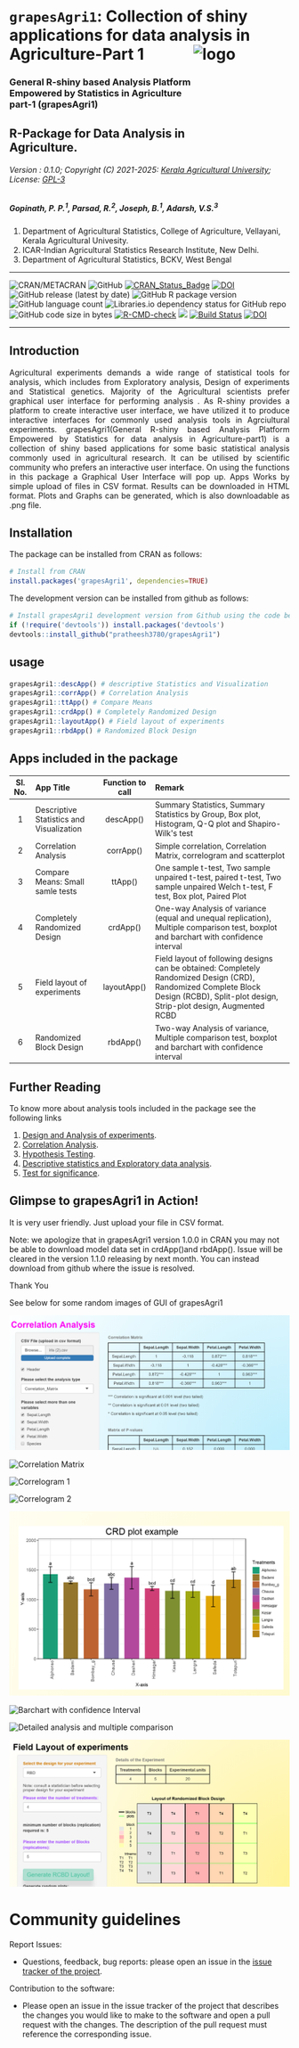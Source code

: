# `grapesAgri1`: Collection of shiny applications for data analysis in Agriculture-Part 1 <img src="man/figures/logo.PNG" align="right" alt="logo" width="173" height = "200" style = "border: none; float: right;">
### General R-shiny based Analysis Platform Empowered by Statistics in Agriculture part-1 (grapesAgri1)

## R-Package for Data Analysis in Agriculture.
###### Version : 0.1.0; Copyright (C) 2021-2025: [Kerala Agricultural University](https://www.kaugrapes.com); License: [GPL-3](https://www.r-project.org/Licenses/) 

##### *Gopinath, P. P.<sup>1</sup>, Parsad, R.<sup>2</sup>, Joseph, B.<sup>1</sup>, Adarsh, V.S.<sup>3</sup>*

1.  Department of Agricultural Statistics, College of Agriculture, Vellayani, Kerala Agricultural Univesity.
2.  ICAR-Indian Agricultural Statistics Research Institute,
    New Delhi.
3.  Department of Agricultural Statistics, BCKV, West Bengal

---

![CRAN/METACRAN](https://img.shields.io/cran/v/grapesAgri1?style=for-the-badge)
![GitHub](https://img.shields.io/github/license/pratheesh3780/grapesAgri1)
[![CRAN\_Status\_Badge](https://www.r-pkg.org/badges/version-last-release/grapesAgri1)](https://cran.r-project.org/package=grapesAgri1)
[![DOI](https://zenodo.org/badge/DOI/10.5281/zenodo.4923220.svg)](https://doi.org/10.5281/zenodo.4923220)
![GitHub release (latest by date)](https://img.shields.io/github/v/release/pratheesh3780/grapesAgri1)
![GitHub R package version](https://img.shields.io/github/r-package/v/pratheesh3780/grapesAgri1)
![GitHub language count](https://img.shields.io/github/languages/count/pratheesh3780/grapesAgri1)
![Libraries.io dependency status for GitHub repo](https://img.shields.io/librariesio/github/pratheesh3780/grapesAgri1)
![GitHub code size in bytes](https://img.shields.io/github/languages/code-size/pratheesh3780/grapesAgri1)
[![R-CMD-check](https://github.com/pratheesh3780/grapesAgri1/workflows/R-CMD-check/badge.svg)](https://github.com/pratheesh3780/grapesAgri1/actions)
[![](https://cranlogs.r-pkg.org/badges/grapesAgri1)](https://cran.r-project.org/package=grapesAgri1)
[![Build Status](https://www.travis-ci.com/pratheesh3780/grapesAgri1.svg?branch=master)](https://www.travis-ci.com/pratheesh3780/grapesAgri1)
[![DOI](https://joss.theoj.org/papers/10.21105/joss.03437/status.svg)](https://doi.org/10.21105/joss.03437)

---

## Introduction
<div align="justify">Agricultural experiments demands a wide range of statistical tools for analysis, which includes from Exploratory analysis, Design of experiments and Statistical genetics. Majority of the Agricultural scientists prefer graphical user interface for performing analysis . As R-shiny provides a platform to create interactive user interface, we have utilized it to produce interactive interfaces for commonly used analysis tools in Agrciultural experiments. grapesAgri1(General R-shiny based Analysis Platform Empowered by Statistics for data analysis in Agriculture-part1) is a collection of shiny based applications for some basic statistical analysis commonly used in agricultural research. It can be utilised by scientific community who prefers an interactive user interface. On using the functions in this package a Graphical User Interface will pop up. Apps Works by simple upload of files in CSV format. Results can be downloaded in HTML format. Plots and Graphs can be generated, which is also downloadable as .png file.</div>

## Installation
The package can be installed from CRAN as follows:

``` r
# Install from CRAN
install.packages('grapesAgri1', dependencies=TRUE)
```

The development version can be installed from github as follows:

``` r
# Install grapesAgri1 development version from Github using the code below:
if (!require('devtools')) install.packages('devtools')
devtools::install_github("pratheesh3780/grapesAgri1")
```

## usage
```r
grapesAgri1::descApp() # descriptive Statistics and Visualization 
grapesAgri1::corrApp() # Correlation Analysis
grapesAgri1::ttApp() # Compare Means
grapesAgri1::crdApp() # Completely Randomized Design
grapesAgri1::layoutApp() # Field layout of experiments
grapesAgri1::rbdApp() # Randomized Block Design 
```
## Apps included in the package

|Sl. No.| App Title | Function to call |Remark |
|:-----:| :----------- | :-----------:|:----------------|
|1|Descriptive Statistics and Visualization   | descApp()      |Summary Statistics, Summary Statistics by Group, Box plot, Histogram, Q-Q plot and Shapiro-Wilk's test|
|2|Correlation Analysis   | corrApp()      | Simple correlation, Correlation Matrix, correlogram and scatterplot|
|3|Compare Means: Small samle tests  | ttApp()      | One sample t-test, Two sample unpaired t-test, paired t-test, Two sample unpaired Welch t-test, F test, Box plot, Paired Plot|
|4|Completely Randomized Design  | crdApp()      |One-way Analysis of variance (equal and unequal replication), Multiple comparison test, boxplot and barchart with confidence interval|
|5|Field layout of experiments | layoutApp()      |Field layout of following designs can be obtained: Completely Randomized Design (CRD), Randomized Complete Block Design (RCBD), Split-plot design, Strip-plot design, Augmented RCBD|
|6|Randomized Block Design  | rbdApp()      |Two-way Analysis of variance, Multiple comparison test, boxplot and barchart with confidence interval|

## Further Reading
To know more about analysis tools included in the package see the following links
1. [Design and Analysis of experiments](http://apps.iasri.res.in/ebook/EBADAT/2-Basic%20Statistical%20Techniques/9-Fundamentals%20Of%20Designsf.pdf).
2. [Correlation Analysis](http://apps.iasri.res.in/ebook/EBADAT/2-Basic%20Statistical%20Techniques/6-Correlation_and_regression.pdf).
3. [Hypothesis Testing](http://apps.iasri.res.in/ebook/EBADAT/2-Basic%20Statistical%20Techniques/4-TEST%20OF%20HYPOTHESIS.pdf).
4. [Descriptive statistics and Exploratory data analysis](http://apps.iasri.res.in/ebook/EBADAT/2-Basic%20Statistical%20Techniques/1-Descriptive%20Statistics.pdf).
5. [Test for significance](http://apps.iasri.res.in/ebook/EBADAT/2-Basic%20Statistical%20Techniques/5-Tests%20of%20Significance-Seema.pdf).

## Glimpse to grapesAgri1 in Action!
It is very user friendly. Just upload your file in CSV format.

Note: we apologize that in grapesAgri1 version 1.0.0 in CRAN you may not be able to download model data set in crdApp()and rbdApp(). Issue will be cleared in the version 1.1.0 releasing by next month. You can instead download from github where the issue is resolved. 

Thank You

See below for some random images of GUI of grapesAgri1

![Correlation Analysis](man/figures/corr.PNG) 

![Correlation Matrix](man/figures/corr2.PNG)

![Correlogram 1 ](man/figures/corr3.PNG)  

![Correlogram 2](man/figures/corr4.PNG)

![Completely Randomized Design ](man/figures/crd.PNG)

![ Barchart with confidence Interval](man/figures/plot.PNG)

![Detailed analysis and multiple comparison](man/figures/results.PNG)

![Field Layout of designs](man/figures/layout.PNG)

# Community guidelines

Report Issues:

-   Questions, feedback, bug reports: please open an issue in the [issue tracker of the project](https://github.com/pratheesh3780/grapesAgri1/issues).

Contribution to the software:

-   Please open an issue in the issue tracker of the project that describes the changes you would like to make to the software and open a pull request with the changes. The description of the pull request must reference the corresponding issue.

